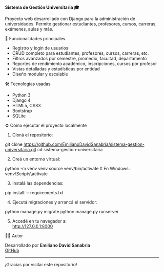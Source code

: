 **Sistema de Gestión Universitaria 🎓**

Proyecto web desarrollado con Django para la administración de universidades. Permite gestionar estudiantes, profesores, cursos, carreras, exámenes, aulas y más.

📌 Funcionalidades principales

- Registro y login de usuarios
- CRUD completo para estudiantes, profesores, cursos, carreras, etc.
- Filtros avanzados por semestre, promedio, facultad, departamento
- Reportes de rendimiento académico, inscripciones, cursos por profesor
- Vistas detalladas y estadísticas por entidad
- Diseño modular y escalable

🛠️ Tecnologías usadas

- Python 3
- Django 4
- HTML5, CSS3
- Bootstrap
- SQLite

⚙️ Cómo ejecutar el proyecto localmente

1. Cloná el repositorio:

git clone https://github.com/EmilianoDavidSanabria/sistema-gestion-universitaria.git
cd sistema-gestion-universitaria

2. Creá un entorno virtual:

python -m venv venv
source venv/bin/activate   # En Windows: venv\Scripts\activate

3. Instalá las dependencias:

pip install -r requirements.txt

4. Ejecutá migraciones y arrancá el servidor:

python manage.py migrate
python manage.py runserver

5. Accedé en tu navegador a:  
http://127.0.0.1:8000

🙋‍♂️ Autor

Desarrollado por **Emiliano David Sanabria**  
[GitHub](https://github.com/EmilianoDavidSanabria)

---

¡Gracias por visitar este repositorio!

